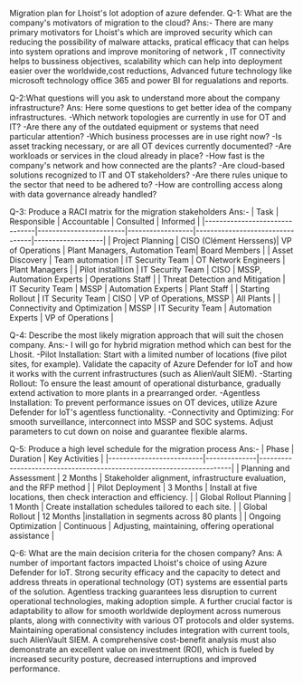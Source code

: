 Migration plan for Lhoist's Iot adoption of azure defender.
Q-1: What are the company's motivators of migration to the cloud?
Ans:- There are many primary motivators for Lhoist's which are improved security which can reducing the possibility of malware attacks, pratical efficacy that can helps into system oprations and improve monitoring of network , IT connectivity helps to bussiness objectives, scalability which can help into deployment easier over the worldwide,cost reductions, Advanced future technology like microsoft technology office 365 and power BI for regualations and reports.

Q-2:What questions will you ask to understand more about the company infrastructure?
Ans: Here some questions to get better idea of the company infrastructures.
-Which network topologies are currently in use for OT and IT?
-Are there any of the outdated equipment or systems that need particular attention?
-Which business processes are in use right now?
-Is asset tracking necessary, or are all OT devices currently documented?
-Are workloads or services in the cloud already in place?
-How fast is the company's network and how connected are the plants?
-Are cloud-based solutions recognized to IT and OT stakeholders?
-Are there rules unique to the sector that need to be adhered to?
-How are controlling access along with data governance already handled?

Q-3: Produce a RACI matrix for the migration stakeholders
Ans:- 
| Task                          | Responsible            | Accountable      | Consulted                       | Informed          |
|-------------------------------|------------------------|------------------|---------------------------------|-------------------|
| Project Planning              | CISO (Clément Herssens)| VP of Operations | Plant Managers, Automation Team| Board Members     |
| Asset Discovery               | Team automation        | IT Security Team | OT Network Engineers            | Plant Managers    |
| Pilot installtion              | IT Security Team       | CISO             | MSSP, Automation Experts        | Operations Staff  |
| Threat Detection and Mitigation | IT Security Team      | MSSP             | Automation Experts              | Plant Staff       |
| Starting Rollout                | IT Security Team       | CISO             | VP of Operations, MSSP          | All Plants        |
| Connectivity and Optimization | MSSP             | IT Security Team | Automation Experts              | VP of Operations  |




Q-4: Describe the most likely migration approach that will suit the chosen company.
Ans:- I will go for hybrid migration method which can best for the Lhosit.
-Pilot Installation: Start with a limited number of locations (five pilot sites, for example). Validate the capacity of Azure Defender for IoT and how it works with the current infrastructures (such as AlienVault SIEM).
-Starting Rollout: To ensure the least amount of operational disturbance, gradually extend activation to more plants in a prearranged order.
-Agentless Installation: To prevent performance issues on OT devices, utilize Azure Defender for IoT's agentless functionality.
-Connectivity and Optimizing: For smooth surveillance, interconnect into MSSP and SOC systems. Adjust parameters to cut down on noise and guarantee flexible alarms.

Q-5: Produce a high level schedule for the migration process
Ans:- 
| Phase                    | Duration     | Key Activities                                                       |
|--------------------------|--------------|----------------------------------------------------------------------|
| Planning and Assessment  | 2 Months     | Stakeholder alignment, infrastructure evaluation, and the RFP method |
| Pilot Deployment         | 3 Months     | Install at five locations, then check interaction and efficiency.    |
| Global Rollout Planning  | 1 Month      | Create installation schedules tailored to each site.                 |
| Global Rollout           | 12 Months    |installation in segments across 80 plants                             |
| Ongoing Optimization     | Continuous   | Adjusting, maintaining, offering operational assistance              |






Q-6: What are the main decision criteria for the chosen company?
Ans: A number of important factors impacted Lhoist's choice of using Azure Defender for IoT. Strong security efficacy and the capacity to detect and address threats in operational technology (OT) systems are essential parts of the solution. Agentless tracking guarantees less disruption to current operational technologies, making adoption simple. A further crucial factor is adaptability to allow for smooth worldwide deployment across numerous plants, along with connectivity with various OT protocols and older systems. Maintaining operational consistency includes integration with current tools, such AlienVault SIEM. A comprehensive cost-benefit analysis must also demonstrate an excellent value on investment (ROI), which is fueled by increased security posture, decreased interruptions and improved performance.


